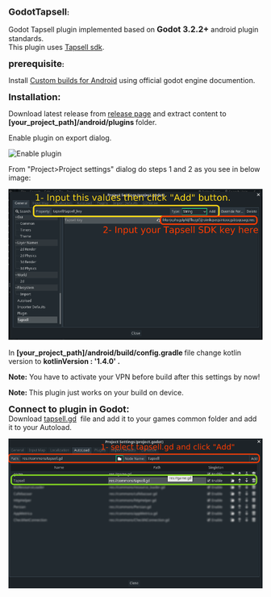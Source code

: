<p><strong><span style="font-size:18px">GodotTapsell</span>:</strong></p>
<p> Godot Tapsell plugin implemented based on <span style="font-size:16px"><strong>Godot 3.2.2+</strong></span> android plugin standards.<br />
This plugin uses <a href="https://docs.tapsell.ir/tapsell-sdk/android/initialize/">Tapsell sdk</a>.</p>

<p><strong><span style="font-size:18px">prerequisite</span>:</strong></p>

<p>Install&nbsp;<a href="https://docs.godotengine.org/en/stable/getting_started/workflow/export/android_custom_build.html">Custom builds for Android</a> using official godot engine documention.</p>

<p><span style="font-size:18px"><strong>Installation:</strong></span></p>

<p>Download latest release from <a href="https://github.com/dorjoosoft/GodotTapsell/releases">release page</a>&nbsp;and extract content&nbsp;to<strong> [your_project_path]/android/plugins </strong>folder.</p>

<p>Enable plugin on export dialog.</p>
<img src="https://github.com/dorjoosoft/GodotCafebazaar/blob/main/docs/tempsnip.png" alt="Enable plugin"/>

<p>From "Project>Project settings" dialog do steps 1 and 2 as you see in below image: </p>
<img src="https://github.com/dorjoosoft/GodotTapsell/blob/main/docs/Screenshot%20from%202021-08-19%2000-10-55.png" alt="Enable plugin"/>

<p>In <strong>[your_project_path]/android/build/config.gradle </strong>file change kotlin version to <strong>kotlinVersion : &#39;1.4.0&#39; .</strong></p>

<p><strong>Note:</strong> You have to activate your&nbsp;VPN before build after this settings by now!</p>

<p><strong>Note: </strong>This plugin just works on your build on device.</p>

<p><strong><span style="font-size:18px">Connect to plugin in Godot:</span></strong><br />
Download&nbsp;<a href="https://github.com/dorjoosoft/GodotTapsell/blob/main/common/tapsell.gd">tapsell.gd</a>&nbsp;&nbsp;file and add it to your games common folder and add it to your Autoload.</p>
<img src="https://github.com/dorjoosoft/GodotTapsell/blob/main/docs/Screenshot%20from%202021-08-18%2021-48-28.png" alt="Enable plugin"/>
 
